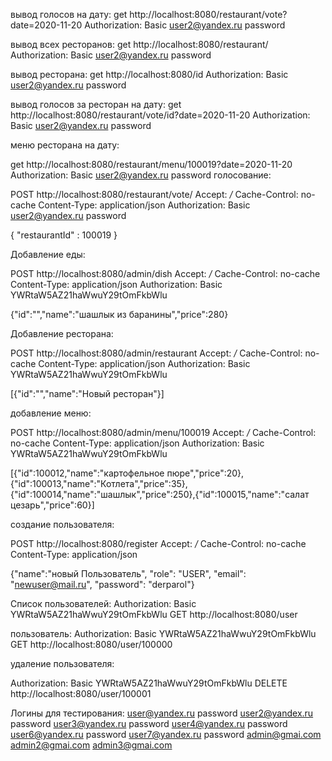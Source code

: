 вывод голосов на дату:
get http://localhost:8080/restaurant/vote?date=2020-11-20
Authorization: Basic user2@yandex.ru password

вывод всех ресторанов:
get http://localhost:8080/restaurant/
Authorization: Basic user2@yandex.ru password

вывод ресторана:
get http://localhost:8080/id
Authorization: Basic user2@yandex.ru password

вывод голосов за ресторан на дату:
get http://localhost:8080/restaurant/vote/id?date=2020-11-20
Authorization: Basic user2@yandex.ru password

меню ресторана на дату:

get http://localhost:8080/restaurant/menu/100019?date=2020-11-20
Authorization: Basic user2@yandex.ru password
голосование:

POST http://localhost:8080/restaurant/vote/
Accept: */*
Cache-Control: no-cache
Content-Type: application/json
Authorization: Basic user2@yandex.ru password

{  "restaurantId" : 100019 }

Добавление еды:

POST http://localhost:8080/admin/dish
Accept: */*
Cache-Control: no-cache
Content-Type: application/json
Authorization: Basic YWRtaW5AZ21haWwuY29tOmFkbWlu

{"id":"","name":"шашлык из баранины","price":280}

Добавление ресторана:

POST http://localhost:8080/admin/restaurant
Accept: */*
Cache-Control: no-cache
Content-Type: application/json
Authorization: Basic YWRtaW5AZ21haWwuY29tOmFkbWlu

[{"id":"","name":"Новый ресторан"}]

добавление меню:

POST http://localhost:8080/admin/menu/100019
Accept: */*
Cache-Control: no-cache
Content-Type: application/json
Authorization: Basic YWRtaW5AZ21haWwuY29tOmFkbWlu

[{"id":100012,"name":"картофельное пюре","price":20},{"id":100013,"name":"Котлета","price":35},{"id":100014,"name":"шашлык","price":250},{"id":100015,"name":"салат цезарь","price":60}]

создание пользователя:

POST http://localhost:8080/register
Accept: */*
Cache-Control: no-cache
Content-Type: application/json

{"name":"новый Пользователь", "role": "USER", "email": "newuser@mail.ru", "password": "derparol"}

Список пользователей:
Authorization: Basic YWRtaW5AZ21haWwuY29tOmFkbWlu
GET http://localhost:8080/user

пользователь:
Authorization: Basic YWRtaW5AZ21haWwuY29tOmFkbWlu
GET http://localhost:8080/user/100000

удаление пользователя:

Authorization: Basic YWRtaW5AZ21haWwuY29tOmFkbWlu
DELETE http://localhost:8080/user/100001

Логины для тестирования:
user@yandex.ru password
user2@yandex.ru password
user3@yandex.ru password
user4@yandex.ru password
user6@yandex.ru password
user7@yandex.ru password
admin@gmai.com
admin2@gmai.com
admin3@gmai.com
